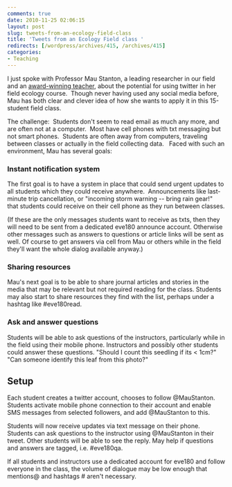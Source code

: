 ```yaml
---
comments: true
date: 2010-11-25 02:06:15
layout: post
slug: tweets-from-an-ecology-field-class
title: 'Tweets from an Ecology Field class '
redirects: [/wordpress/archives/415, /archives/415]
categories:
- Teaching
---
```


I just spoke with Professor Mau Stanton, a leading researcher in our field and an [award-winning teacher](http://www.ucdavis.edu/spotlight/0305/natural.html), about the potential for using twitter in her field ecology course.  Though never having used any social media before, Mau has both clear and clever idea of how she wants to apply it in this 15-student field class.

The challenge:  Students don't seem to read email as much any more, and are often not at  a computer.  Most have cell phones with txt messaging but not smart  phones.  Students are often away from computers, traveling between classes or actually in the field collecting data.   Faced with such an environment, Mau has several goals:



### Instant notification system


The first goal is to have a system in place that could send urgent updates to all students which they could receive anywhere.  Announcements like last-minute trip cancellation, or "incoming storm warning -- bring rain gear!"  that students could receive on their cell phone as they run between classes.

(If these are the only messages students want to receive as txts, then they will need to be sent from a dedicated eve180 announce account.  Otherwise other messages such as answers to questions or article links will be sent as well.  Of course to get answers via cell from Mau or others while in the field they'll want the whole dialog available anyway.)



### Sharing resources


Mau's next goal is to be able to share journal articles and stories in the media that may be relevant but not required reading for the class.  Students may also start to share resources they find with the list, perhaps under a hashtag like #eve180read.   



### Ask and answer questions


Students will be able to ask questions of the instructors, particularly while in the field using their mobile phone.   Instructors and possibly other students could answer these questions.  "Should I count this seedling if its < 1cm?"  "Can someone identify this leaf from this photo?"   



## Setup


Each student creates a twitter account, chooses to follow @MauStanton.  Students activate mobile phone connection to their account and enable SMS messages from selected followers, and add @MauStanton to this.  

Students will now receive updates via text message on their phone.  Students can ask questions to the instructor using @MauStanton in their tweet.  Other students will be able to see the reply.  May help if questions and answers are tagged, i.e. #eve180qa.  

If all students and instructors use a dedicated account for eve180 and follow everyone in the class, the volume of dialogue may be low enough that mentions@ and hashtags # aren't necessary.  


 
